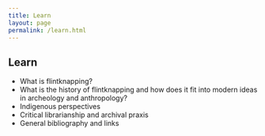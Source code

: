 ```yaml
---
title: Learn
layout: page
permalink: /learn.html
---
```


## Learn

- What is flintknapping?
- What is the history of flintknapping and how does it fit into modern ideas in archeology and anthropology?
- Indigenous perspectives
- Critical librarianship and archival praxis
- General bibliography and links
